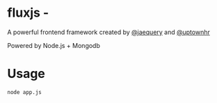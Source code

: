 # fluxjs - 

A powerful frontend framework created by [@jaequery](https://twitter.com/jaequery) and [@uptownhr](https://twitter.com/uptownhr)

Powered by Node.js + Mongodb

# Usage

```
node app.js
```

